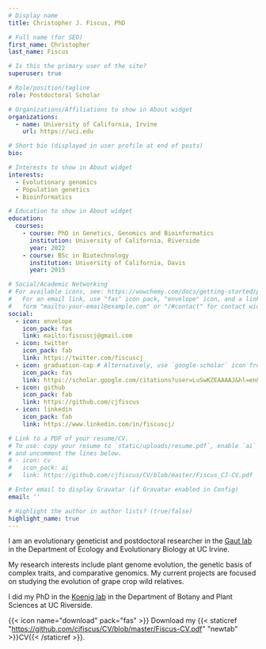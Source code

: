 ```yaml
---
# Display name
title: Christopher J. Fiscus, PhD

# Full name (for SEO)
first_name: Christopher
last_name: Fiscus

# Is this the primary user of the site?
superuser: true

# Role/position/tagline
role: Postdoctoral Scholar

# Organizations/Affiliations to show in About widget
organizations:
  - name: University of California, Irvine
    url: https://uci.edu

# Short bio (displayed in user profile at end of posts)
bio: 

# Interests to show in About widget
interests:
  - Evolutionary genomics
  - Population genetics
  - Bioinformatics

# Education to show in About widget
education:
  courses:
    - course: PhD in Genetics, Genomics and Bioinformatics
      institution: University of California, Riverside
      year: 2022
    - course: BSc in Biotechnology
      institution: University of California, Davis
      year: 2015

# Social/Academic Networking
# For available icons, see: https://wowchemy.com/docs/getting-started/page-builder/#icons
#   For an email link, use "fas" icon pack, "envelope" icon, and a link in the
#   form "mailto:your-email@example.com" or "/#contact" for contact widget.
social:
  - icon: envelope
    icon_pack: fas
    link: mailto:fiscuscj@gmail.com
  - icon: twitter
    icon_pack: fab
    link: https://twitter.com/fiscuscj
  - icon: graduation-cap # Alternatively, use `google-scholar` icon from `ai` icon pack
    icon_pack: fas
    link: https://scholar.google.com/citations?user=LuSwKZEAAAAJ&hl=en&oi=ao
  - icon: github
    icon_pack: fab
    link: https://github.com/cjfiscus
  - icon: linkedin
    icon_pack: fab
    link: https://www.linkedin.com/in/fiscuscj/

# Link to a PDF of your resume/CV.
# To use: copy your resume to `static/uploads/resume.pdf`, enable `ai` icons in `params.toml`,
# and uncomment the lines below.
# - icon: cv
#   icon_pack: ai
#   link: https://github.com/cjfiscus/CV/blob/master/Fiscus_CJ-CV.pdf

# Enter email to display Gravatar (if Gravatar enabled in Config)
email: ''

# Highlight the author in author lists? (true/false)
highlight_name: true
---
```

I am an evolutionary geneticist and postdoctoral researcher in the [Gaut lab](https://www.gautlab.bio.uci.edu) in the Department of Ecology and Evolutionary Biology at UC Irvine.  

My research interests include plant genome evolution, the genetic basis of complex traits, and comparative genomics. My current projects are focused on studying the evolution of grape crop wild relatives.  

I did my PhD in the [Koenig lab](https://sites.google.com/ucr.edu/koeniglab/home) in the Department of Botany and Plant Sciences at UC Riverside. 

{{< icon name="download" pack="fas" >}} Download my {{< staticref "https://github.com/cjfiscus/CV/blob/master/Fiscus-CV.pdf" "newtab" >}}CV{{< /staticref >}}.

